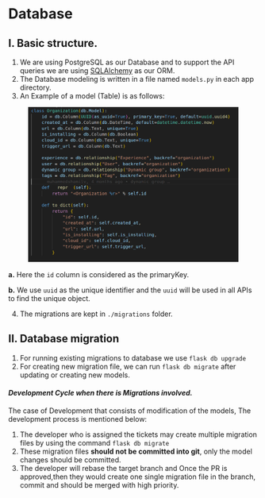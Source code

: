 # Database

## I. Basic structure.

1. We are using PostgreSQL as our Database and to support the API queries we are using [SQLAlchemy](https://www.sqlalchemy.org/) as our ORM.
2. The Database modeling is written in a file named `models.py` in each  app directory.
3. An Example of a model (Table) is as follows:

<figure><img src=".gitbook/assets/Screenshot from 2023-09-07 11-52-05.png" alt="" width="563"><figcaption></figcaption></figure>

&#x20;   **a.** Here the `id` column is considered as the primaryKey.

&#x20;   **b.** We use `uuid` as the unique identifier and the `uuid` will be used in all APIs to find the unique object.

4. The migrations are kept in `./migrations` folder.

## II. Database migration

1. For running existing migrations to database we use `flask db upgrade`
2. For creating new migration file, we can run `flask db migrate`  after updating or creating new models.

#### _Development Cycle when there is Migrations involved._

The case of Development that consists of modification of the models, The development process is mentioned below:

1. The developer who is assigned the tickets may create multiple migration files by using the command `flask db migrate`
2. These migration files **should not be committed into git**, only the model changes should be committed.
3. The developer will rebase the target branch and Once the PR is approved,then they would create one single migration file in the branch, commit and should be merged with high priority.



